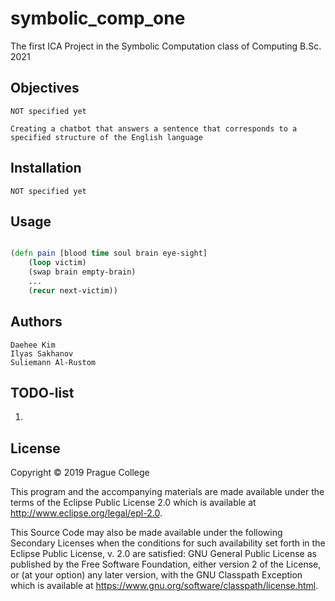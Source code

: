 # symbolic_comp_one

The first ICA Project in the Symbolic Computation class of Computing B.Sc. 2021

## Objectives

	NOT specified yet
	
	Creating a chatbot that answers a sentence that corresponds to a specified structure of the English language

## Installation

	NOT specified yet

## Usage

```clojure

(defn pain [blood time soul brain eye-sight]
	(loop victim)
	(swap brain empty-brain)
	...
	(recur next-victim))

```

## Authors

	Daehee Kim
	Ilyas Sakhanov
	Suliemann Al-Rustom

## TODO-list

 1. 


## License

Copyright © 2019 Prague College

This program and the accompanying materials are made available under the
terms of the Eclipse Public License 2.0 which is available at
http://www.eclipse.org/legal/epl-2.0.

This Source Code may also be made available under the following Secondary
Licenses when the conditions for such availability set forth in the Eclipse
Public License, v. 2.0 are satisfied: GNU General Public License as published by
the Free Software Foundation, either version 2 of the License, or (at your
option) any later version, with the GNU Classpath Exception which is available
at https://www.gnu.org/software/classpath/license.html.
